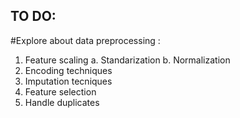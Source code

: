 ## TO DO:

#Explore about data preprocessing :
1. Feature scaling
a. Standarization
b. Normalization
2. Encoding techniques
3. Imputation tecniques
4. Feature selection
5. Handle duplicates
